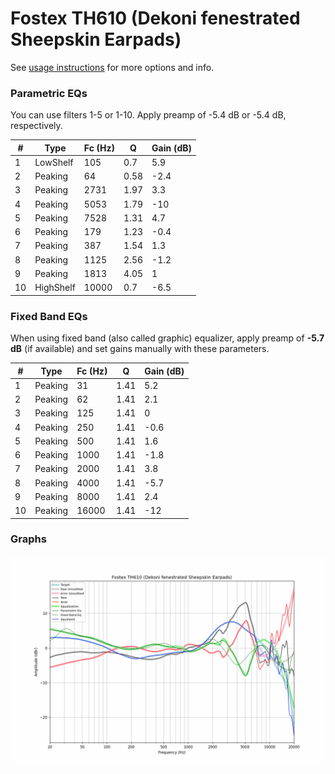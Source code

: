# Fostex TH610 (Dekoni fenestrated Sheepskin Earpads)
See [usage instructions](https://github.com/jaakkopasanen/AutoEq#usage) for more options and info.

### Parametric EQs
You can use filters 1-5 or 1-10. Apply preamp of -5.4 dB or -5.4 dB, respectively.

|   # | Type      |   Fc (Hz) |    Q |   Gain (dB) |
|-----|-----------|-----------|------|-------------|
|   1 | LowShelf  |       105 | 0.7  |         5.9 |
|   2 | Peaking   |        64 | 0.58 |        -2.4 |
|   3 | Peaking   |      2731 | 1.97 |         3.3 |
|   4 | Peaking   |      5053 | 1.79 |       -10   |
|   5 | Peaking   |      7528 | 1.31 |         4.7 |
|   6 | Peaking   |       179 | 1.23 |        -0.4 |
|   7 | Peaking   |       387 | 1.54 |         1.3 |
|   8 | Peaking   |      1125 | 2.56 |        -1.2 |
|   9 | Peaking   |      1813 | 4.05 |         1   |
|  10 | HighShelf |     10000 | 0.7  |        -6.5 |

### Fixed Band EQs
When using fixed band (also called graphic) equalizer, apply preamp of **-5.7 dB** (if available) and set gains manually with these parameters.

|   # | Type    |   Fc (Hz) |    Q |   Gain (dB) |
|-----|---------|-----------|------|-------------|
|   1 | Peaking |        31 | 1.41 |         5.2 |
|   2 | Peaking |        62 | 1.41 |         2.1 |
|   3 | Peaking |       125 | 1.41 |         0   |
|   4 | Peaking |       250 | 1.41 |        -0.6 |
|   5 | Peaking |       500 | 1.41 |         1.6 |
|   6 | Peaking |      1000 | 1.41 |        -1.8 |
|   7 | Peaking |      2000 | 1.41 |         3.8 |
|   8 | Peaking |      4000 | 1.41 |        -5.7 |
|   9 | Peaking |      8000 | 1.41 |         2.4 |
|  10 | Peaking |     16000 | 1.41 |       -12   |

### Graphs
![](./Fostex%20TH610%20(Dekoni%20fenestrated%20Sheepskin%20Earpads).png)
